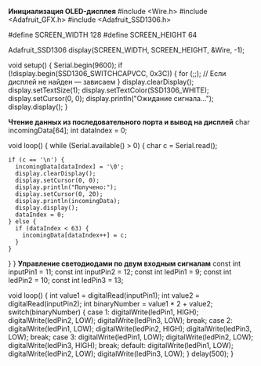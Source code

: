 **Инициализация OLED-дисплея**
#include <Wire.h>
#include <Adafruit_GFX.h>
#include <Adafruit_SSD1306.h>

#define SCREEN_WIDTH 128
#define SCREEN_HEIGHT 64

Adafruit_SSD1306 display(SCREEN_WIDTH, SCREEN_HEIGHT, &Wire, -1);

void setup() {
  Serial.begin(9600);
  if (!display.begin(SSD1306_SWITCHCAPVCC, 0x3C)) {
    for (;;); // Если дисплей не найден — зависаем
  }
  display.clearDisplay();
  display.setTextSize(1);
  display.setTextColor(SSD1306_WHITE);
  display.setCursor(0, 0);
  display.println("Ожидание сигнала...");
  display.display();
}

**Чтение данных из последовательного порта и вывод на дисплей**
char incomingData[64];
int dataIndex = 0;

void loop() {
  while (Serial.available() > 0) {
    char c = Serial.read();

    if (c == '\n') {
      incomingData[dataIndex] = '\0';
      display.clearDisplay();
      display.setCursor(0, 0);
      display.println("Получено:");
      display.setCursor(0, 20);
      display.println(incomingData);
      display.display();
      dataIndex = 0;
    } else {
      if (dataIndex < 63) {
        incomingData[dataIndex++] = c;
      }
    }
  }
}
**Управление светодиодами по двум входным сигналам**
const int inputPin1 = 11;
const int inputPin2 = 12;
const int ledPin1 = 9;
const int ledPin2 = 10;
const int ledPin3 = 13;

void loop() {
  int value1 = digitalRead(inputPin1);
  int value2 = digitalRead(inputPin2);
  int binaryNumber = value1 * 2 + value2;
  switch(binaryNumber) {
    case 1:
      digitalWrite(ledPin1, HIGH);
      digitalWrite(ledPin2, LOW);
      digitalWrite(ledPin3, LOW);
      break;
    case 2:
      digitalWrite(ledPin1, LOW);
      digitalWrite(ledPin2, HIGH);
      digitalWrite(ledPin3, LOW);
      break;
    case 3:
      digitalWrite(ledPin1, LOW);
      digitalWrite(ledPin2, LOW);
      digitalWrite(ledPin3, HIGH);
      break;
    default:
      digitalWrite(ledPin1, LOW);
      digitalWrite(ledPin2, LOW);
      digitalWrite(ledPin3, LOW);
  }
  delay(500);
}
